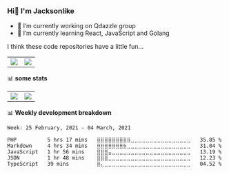 ### Hi👋 I'm Jacksonlike

- 🔭 I’m currently working on Qdazzle group
- 🌱 I’m currently learning React, JavaScript and Golang


I think these code repositories have a little fun...

<table>
  <tbody>
    <tr>
      <td>
        <a href="https://github.com/Jacksonlike/source-code-redux">
          <img align="center" src="https://github-readme-stats.vercel.app/api/pin/?username=Jacksonlike&repo=source-code-redux&theme=buefy" />
        </a>
      </td>
       <td>
        <a href="https://github.com/Jacksonlike/translate-commandline">
          <img align="center" src="https://github-readme-stats.vercel.app/api/pin/?username=Jacksonlike&repo=translate-commandline&theme=buefy" />
        </a>
      </td>
    </tr>
  </tbody>
</table>

📊 **some stats**

<table>
  <tbody>
    <tr>
      <td>
          <img align="center" src="https://github-readme-stats.vercel.app/api?username=Jacksonlike&theme=buefy&show_icons=true" />
      </td>
       <td>
          <img align="center" src="https://github-readme-stats.vercel.app/api/top-langs/?username=Jacksonlike&theme=buefy&layout=compact" />
      </td>
    </tr>
  </tbody>
</table>

📊 **Weekly development breakdown**

<!--START_SECTION:waka-->
```text
Week: 25 February, 2021 - 04 March, 2021

PHP          5 hrs 17 mins   ⣿⣿⣿⣿⣿⣿⣿⣿⣿⣀⣀⣀⣀⣀⣀⣀⣀⣀⣀⣀⣀⣀⣀⣀⣀   35.85 % 
Markdown     4 hrs 34 mins   ⣿⣿⣿⣿⣿⣿⣿⣷⣀⣀⣀⣀⣀⣀⣀⣀⣀⣀⣀⣀⣀⣀⣀⣀⣀   31.04 % 
JavaScript   1 hr 56 mins    ⣿⣿⣿⣤⣀⣀⣀⣀⣀⣀⣀⣀⣀⣀⣀⣀⣀⣀⣀⣀⣀⣀⣀⣀⣀   13.19 % 
JSON         1 hr 48 mins    ⣿⣿⣿⣀⣀⣀⣀⣀⣀⣀⣀⣀⣀⣀⣀⣀⣀⣀⣀⣀⣀⣀⣀⣀⣀   12.23 % 
TypeScript   39 mins         ⣿⣄⣀⣀⣀⣀⣀⣀⣀⣀⣀⣀⣀⣀⣀⣀⣀⣀⣀⣀⣀⣀⣀⣀⣀   04.52 % 
```
<!--END_SECTION:waka-->
